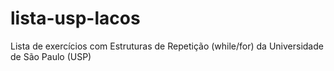 # lista-usp-lacos

Lista de exercícios com Estruturas de Repetição (while/for) da Universidade de São Paulo (USP)

